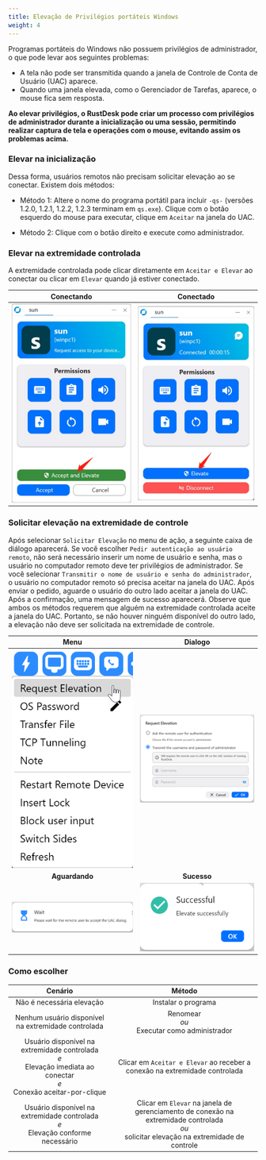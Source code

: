 ```yaml
---
title: Elevação de Privilégios portáteis Windows
weight: 4
---
```


Programas portáteis do Windows não possuem privilégios de administrador, o que pode levar aos seguintes problemas:

- A tela não pode ser transmitida quando a janela de Controle de Conta de Usuário (UAC) aparece.
- Quando uma janela elevada, como o Gerenciador de Tarefas, aparece, o mouse fica sem resposta.

**Ao elevar privilégios, o RustDesk pode criar um processo com privilégios de administrador durante a inicialização ou uma sessão, permitindo realizar captura de tela e operações com o mouse, evitando assim os problemas acima.**

### Elevar na inicialização
Dessa forma, usuários remotos não precisam solicitar elevação ao se conectar. Existem dois métodos:

* Método 1: Altere o nome do programa portátil para incluir `-qs-` (versões 1.2.0, 1.2.1, 1.2.2, 1.2.3 terminam em `qs.exe`). Clique com o botão esquerdo do mouse para executar, clique em `Aceitar` na janela do UAC.

* Método 2: Clique com o botão direito e execute como administrador.

### Elevar na extremidade controlada

A extremidade controlada pode clicar diretamente em `Aceitar e Elevar` ao conectar ou clicar em `Elevar` quando já estiver conectado.

| Conectando | Conectado |
| :---: | :---: |
| ![](images/cm_unauth.jpg) | ![](images/cm_auth.jpg) |

### Solicitar elevação na extremidade de controle

Após selecionar `Solicitar Elevação` no menu de ação, a seguinte caixa de diálogo aparecerá. Se você escolher `Pedir autenticação ao usuário remoto`, não será necessário inserir um nome de usuário e senha, mas o usuário no computador remoto deve ter privilégios de administrador. Se você selecionar `Transmitir o nome de usuário e senha do administrador`, o usuário no computador remoto só precisa aceitar na janela do UAC. Após enviar o pedido, aguarde o usuário do outro lado aceitar a janela do UAC. Após a confirmação, uma mensagem de sucesso aparecerá. Observe que ambos os métodos requerem que alguém na extremidade controlada aceite a janela do UAC. Portanto, se não houver ninguém disponível do outro lado, a elevação não deve ser solicitada na extremidade de controle.

| Menu | Dialogo |
| :---: | :---: |
| ![](images/menu.png) | ![](images/dialog.png) |
| **Aguardando** | **Sucesso** |
| ![](images/wait.png) | ![](images/success.png) |

### Como escolher
| Cenário | Método |
| :---: | :---: |
| Não é necessária elevação | Instalar o programa |
| Nenhum usuário disponível na extremidade controlada | Renomear<br/>*ou*<br/> Executar como administrador |
| Usuário disponível na extremidade controlada<br/>*e*<br/> Elevação imediata ao conectar<br/>*e*<br/> Conexão aceitar-por-clique | Clicar em `Aceitar e Elevar` ao receber a conexão na extremidade controlada |
| Usuário disponível na extremidade controlada<br/>*e*<br/>  Elevação conforme necessário | Clicar em `Elevar` na janela de gerenciamento de conexão na extremidade controlada<br/>*ou*<br/> solicitar elevação na extremidade de controle |
